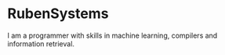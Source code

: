 # RubenSystems 

I am a programmer with skills in machine learning, compilers and information retrieval. 
